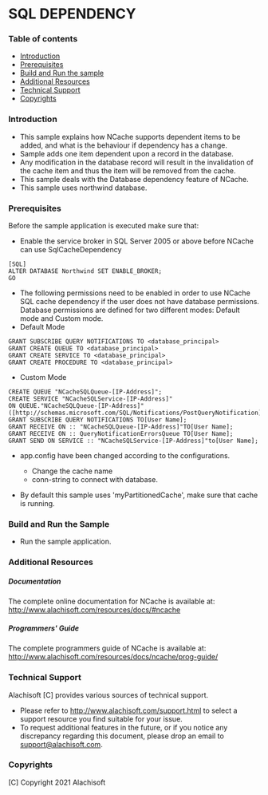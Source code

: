 # SQL DEPENDENCY

### Table of contents

* [Introduction](#introduction)
* [Prerequisites](#prerequisites)
* [Build and Run the sample](#build-and-run-the-sample)
* [Additional Resources](#additional-resources)
* [Technical Support](#technical-support)
* [Copyrights](#copyrights)

### Introduction

- This sample explains how NCache supports dependent items to be added, and what is the behaviour if dependency has a change.
- Sample adds one item dependent upon a record in the database.
- Any modification in the database record will result in the invalidation of the cache item and thus the item will be removed from the cache.
- This sample deals with the Database dependency feature of NCache.
- This sample uses northwind database. 

### Prerequisites

Before the sample application is executed make sure that:

- Enable the service broker in SQL Server 2005 or above before NCache can use SqlCacheDependency
```
[SQL]
ALTER DATABASE Northwind SET ENABLE_BROKER;
GO
```
- The following permissions need to be enabled in order to use NCache SQL cache dependency if the user does not have database permissions. 
Database permissions are defined for two different modes: Default mode and Custom mode.
- Default Mode
```
GRANT SUBSCRIBE QUERY NOTIFICATIONS TO <database_principal>
GRANT CREATE QUEUE TO <database_principal>
GRANT CREATE SERVICE TO <database_principal>
GRANT CREATE PROCEDURE TO <database_principal>
```
- Custom Mode
```
CREATE QUEUE "NCacheSQLQueue-[IP-Address]";
CREATE SERVICE "NCacheSQLService-[IP-Address]"
ON QUEUE."NCacheSQLQueue-[IP-Address]"([http://schemas.microsoft.com/SQL/Notifications/PostQueryNotification]);
GRANT SUBSCRIBE QUERY NOTIFICATIONS TO[User Name];
GRANT RECEIVE ON :: "NCacheSQLQueue-[IP-Address]"TO[User Name];
GRANT RECEIVE ON :: QueryNotificationErrorsQueue TO[User Name];
GRANT SEND ON SERVICE :: "NCacheSQLService-[IP-Address]"to[User Name];
```
- app.config have been changed according to the configurations. 
	- Change the cache name 
	- conn-string to connect with database.
	
- By default this sample uses 'myPartitionedCache', make sure that cache is running. 

### Build and Run the Sample
    
- Run the sample application.

### Additional Resources

##### Documentation
The complete online documentation for NCache is available at:
http://www.alachisoft.com/resources/docs/#ncache

##### Programmers' Guide
The complete programmers guide of NCache is available at:
http://www.alachisoft.com/resources/docs/ncache/prog-guide/

### Technical Support

Alachisoft [C] provides various sources of technical support. 

- Please refer to http://www.alachisoft.com/support.html to select a support resource you find suitable for your issue.
- To request additional features in the future, or if you notice any discrepancy regarding this document, please drop an email to [support@alachisoft.com](mailto:support@alachisoft.com).

### Copyrights

[C] Copyright 2021 Alachisoft 